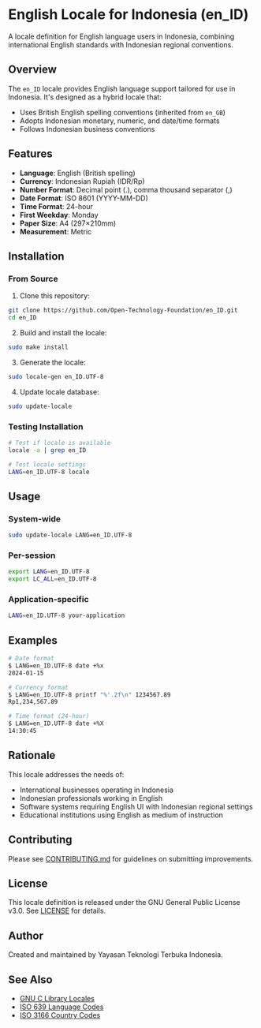 # English Locale for Indonesia (en_ID)

A locale definition for English language users in Indonesia, combining international English standards with Indonesian regional conventions.

## Overview

The `en_ID` locale provides English language support tailored for use in Indonesia. It's designed as a hybrid locale that:
- Uses British English spelling conventions (inherited from `en_GB`)
- Adopts Indonesian monetary, numeric, and date/time formats
- Follows Indonesian business conventions

## Features

- **Language**: English (British spelling)
- **Currency**: Indonesian Rupiah (IDR/Rp)
- **Number Format**: Decimal point (.), comma thousand separator (,)
- **Date Format**: ISO 8601 (YYYY-MM-DD)
- **Time Format**: 24-hour
- **First Weekday**: Monday
- **Paper Size**: A4 (297×210mm)
- **Measurement**: Metric

## Installation

### From Source

1. Clone this repository:
```bash
git clone https://github.com/Open-Technology-Foundation/en_ID.git
cd en_ID
```

2. Build and install the locale:
```bash
sudo make install
```

3. Generate the locale:
```bash
sudo locale-gen en_ID.UTF-8
```

4. Update locale database:
```bash
sudo update-locale
```

### Testing Installation

```bash
# Test if locale is available
locale -a | grep en_ID

# Test locale settings
LANG=en_ID.UTF-8 locale
```

## Usage

### System-wide
```bash
sudo update-locale LANG=en_ID.UTF-8
```

### Per-session
```bash
export LANG=en_ID.UTF-8
export LC_ALL=en_ID.UTF-8
```

### Application-specific
```bash
LANG=en_ID.UTF-8 your-application
```

## Examples

```bash
# Date format
$ LANG=en_ID.UTF-8 date +%x
2024-01-15

# Currency format
$ LANG=en_ID.UTF-8 printf "%'.2f\n" 1234567.89
Rp1,234,567.89

# Time format (24-hour)
$ LANG=en_ID.UTF-8 date +%X
14:30:45
```

## Rationale

This locale addresses the needs of:
- International businesses operating in Indonesia
- Indonesian professionals working in English
- Software systems requiring English UI with Indonesian regional settings
- Educational institutions using English as medium of instruction

## Contributing

Please see [CONTRIBUTING.md](CONTRIBUTING.md) for guidelines on submitting improvements.

## License

This locale definition is released under the GNU General Public License v3.0. See [LICENSE](LICENSE) for details.

## Author

Created and maintained by Yayasan Teknologi Terbuka Indonesia.

## See Also

- [GNU C Library Locales](https://www.gnu.org/software/libc/manual/html_node/Locales.html)
- [ISO 639 Language Codes](https://www.loc.gov/standards/iso639-2/)
- [ISO 3166 Country Codes](https://www.iso.org/iso-3166-country-codes.html)